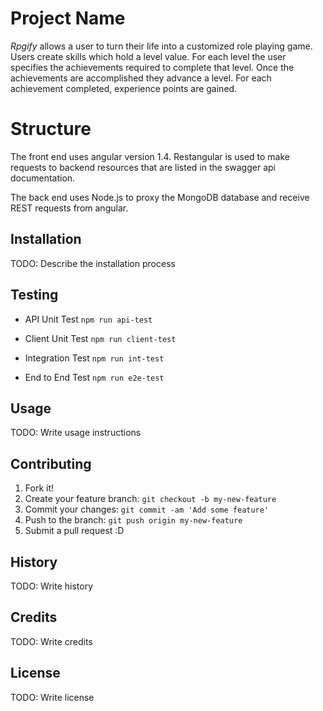 # Project Name

*Rpgify* allows a user to turn their life into a customized role playing game.
Users create skills which hold a level value.
For each level the user specifies the achievements required to complete that level.
Once the achievements are accomplished they advance a level.
For each achievement completed, experience points are gained.

# Structure

The front end uses angular version 1.4. Restangular is used to make requests to backend resources that are listed in the swagger api documentation.

The back end uses Node.js to proxy the MongoDB database and receive REST requests from angular.

## Installation

TODO: Describe the installation process

## Testing

* API Unit Test
`npm run api-test`

* Client Unit Test
`npm run client-test`

* Integration Test
`npm run int-test`

* End to End Test
`npm run e2e-test`

## Usage

TODO: Write usage instructions

## Contributing

1. Fork it!
2. Create your feature branch: `git checkout -b my-new-feature`
3. Commit your changes: `git commit -am 'Add some feature'`
4. Push to the branch: `git push origin my-new-feature`
5. Submit a pull request :D

## History

TODO: Write history

## Credits

TODO: Write credits

## License

TODO: Write license

